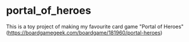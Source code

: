 # portal_of_heroes

This is a toy project of making my favourite card game "Portal of Heroes" (https://boardgamegeek.com/boardgame/181960/portal-heroes)


